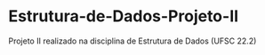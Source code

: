 # Estrutura-de-Dados-Projeto-II
Projeto II realizado na disciplina de Estrutura de Dados (UFSC 22.2)
